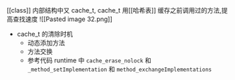 [[class]] 内部结构中又 cache_t,  cache_t 用[[哈希表]] 缓存之前调用过的方法,提高查找速度
![[Pasted image 32.png]]

* cache_t 的清除时机
	* 动态添加方法
	* 方法交换
	* 参考代码 runtime 中 `cache_erase_nolock`  和 `_method_setImplementation` 和 `method_exchangeImplementations`

